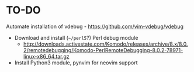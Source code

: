 TO-DO
=====

Automate installation of vdebug - https://github.com/vim-vdebug/vdebug

- Download and install (`~/perl5`?) Perl debug module
  - http://downloads.activestate.com/Komodo/releases/archive/8.x/8.0.2/remotedebugging/Komodo-PerlRemoteDebugging-8.0.2-78971-linux-x86_64.tar.gz
- Install Python3 module, pynvim for neovim support


